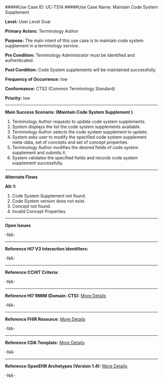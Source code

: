 #####Use Case ID: UC-TS14
#####Use Case Name: Maintain Code System Supplement 

**Level:**                     User Level Goal

**Primary Actors:**            Terminology Author  

**Purpose:**                   The main intent of this use case is to maintain code system supplement in a terminology service.

**Pre Condition:**             Terminology Administrator must be identified and authenticated. 

**Post Condition:**            Code System supplements will be maintained successfully.

**Frequency of Occurrence:**   low

**Conformance:**             	 CTS2 (Common Terminology Standard)

**Priority:**                  low
__________________________________________________________
**Main Success Scenario: (Maintain Code System Supplement )**

1.	Terminology Author requests to update code system supplements.
2.	System displays the list the code system supplements available.
3.	Terminology Author selects the code system supplement to update.
4.	System asks user to modify the specified code system supplement meta-data, set of concepts and set of concept properties.
5.	Terminology Author modifies the desired fields of code system supplement and submits it. 
6.	System validates the specified fields and records code system supplement successfully.

__________________________________________________________
**Alternate Flows** 

**Alt-1:**

1.	Code System Supplement not found. 
2.	Code System version does not exist.
3.	Concept not found.
4.	Invalid Concept Properties.

_______________________________________________________________
**Open Issues**

-NA-
_______________________________________________________________
**Reference Hl7 V3 Interaction Identifiers:**

-NA-
_______________________________________________________________
**Reference CCHIT Criteria:**

-NA-

_______________________________________________________________
**Reference Hl7 RMIM (Domain: CTS):** [More Details](http://www.hl7.org/implement/standards/product_brief.cfm?product_id=306)

-NA-

_______________________________________________________________
**Reference FHIR Resource:** [More Details](http://www.hl7.org/implement/standards/fhir/resourcelist.html)

-NA-
_______________________________________________________________
**Reference CDA Template:** [More Details](http://www.hl7.org/Special/committees/structure/index.cfm)

-NA-
_______________________________________________________________
**Reference OpenEHR Archetypes (Version 1.4):** [More Details](http://www.openehr.org/ckm/)

-NA-


